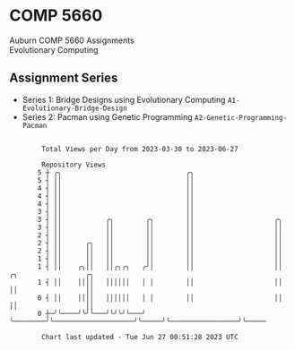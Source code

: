 # COMP 5660
Auburn COMP 5660 Assignments  
Evolutionary Computing

## Assignment Series
- Series 1: Bridge Designs using Evolutionary Computing `A1-Evolutionary-Bridge-Design`
- Series 2: Pacman using Genetic Programming `A2-Genetic-Programming-Pacman`

```

        Total Views per Day from 2023-03-30 to 2023-06-27

        Repository Views
       5 ┼ ╭╮                               ╭╮
       5 ┤ ││                               ││
       4 ┤ ││                               ││
       4 ┤ ││                               ││
       4 ┤ ││                               ││
       3 ┤ ││                               ││
       3 ┤ ││           ╭╮        ╭╮        ││                    ╭╮
       3 ┤ ││           ││        ││        ││                    ││
       2 ┤ ││           ││        ││        ││                    ││
       2 ┤ ││      ╭╮   ││        ││        ││                    ││
       2 ┤ ││      ││   ││        ││        ││                    ││
       1 ┤ ││      ││   ││        ││        ││                    ││
       1 ┤ ││    ╭╮││   ││╭╮╭╮   ╭╯│        ││                    ││     ╭╮                 ╭╮
       1 ┤ ││    ││││   ││││││   │ │        ││                    ││     ││                 ││
       0 ┤ ││    ││││   ││││││   │ │        ││                    ││     ││                 ││
       0 ┼─╯╰────╯╰╯╰───╯╰╯╰╯╰───╯ ╰────────╯╰────────────────────╯╰─────╯╰─────────────────╯╰─────

        Chart last updated - Tue Jun 27 00:51:28 2023 UTC
        
```
